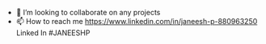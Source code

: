 - 💞️ I’m looking to collaborate on any projects
- 📫 How to reach me https://www.linkedin.com/in/janeesh-p-880963250 Linked In
  #JANEESHP
